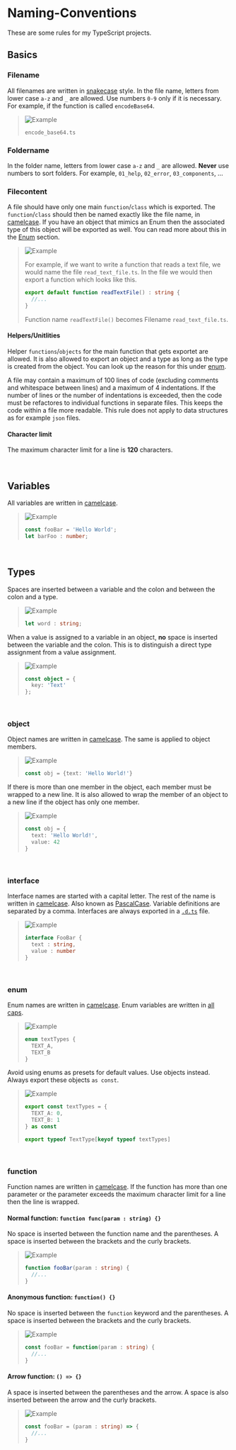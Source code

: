 [L001]: https://en.wikipedia.org/wiki/Camel_case
[L002]: https://en.wikipedia.org/wiki/Snake_case
[L003]: https://en.wikipedia.org/wiki/All_caps
[L004]: https://en.wikipedia.org/wiki/Pascal_case

[L010]: https://www.typescriptlang.org/docs/handbook/declaration-files/templates/module-d-ts.html

# Naming-Conventions
These are some rules for my TypeScript projects.

## Basics
### Filename
All filenames are written in [snakecase][L002] style. In the file name, letters from lower case `a-z` and `_` are allowed. Use numbers `0-9` only if it is necessary. For example, if the function is called `encodeBase64`.
> <picture>
>   <source media="(prefers-color-scheme: light)" srcset="https://raw.githubusercontent.com/Mqxx/GitHub-Markdown/main/blockquotes/badge/light-theme/example.svg">
>   <img alt="Example" src="https://raw.githubusercontent.com/Mqxx/GitHub-Markdown/main/blockquotes/badge/dark-theme/example.svg">
> </picture><br>
>
> ```
> encode_base64.ts
> ```


### Foldername
In the folder name, letters from lower case `a-z` and `_` are allowed. **Never** use numbers to sort folders. For example, `01_help`, `02_error`, `03_components`, ...

### Filecontent
A file should have only one main `function`/`class` which is exported. The `function`/`class` should then be named exactly like the file name, in [camelcase][L001]. If you have an object that mimics an Enum then the associated type of this object will be exported as well. You can read more about this in the [Enum](#enum) section.

> <picture>
>   <source media="(prefers-color-scheme: light)" srcset="https://raw.githubusercontent.com/Mqxx/GitHub-Markdown/main/blockquotes/badge/light-theme/example.svg">
>   <img alt="Example" src="https://raw.githubusercontent.com/Mqxx/GitHub-Markdown/main/blockquotes/badge/dark-theme/example.svg">
> </picture><br>
>
> For example, if we want to write a function that reads a text file, we would name the file `read_text_file.ts`. In the file we would then export a function which looks like this.
> ```ts
> export default function readTextFile() : string {
>   //...
> }
> ```
> Function name `readTextFile()` becomes Filename `read_text_file.ts`.

#### Helpers/Unitlities
Helper `functions`/`objects` for the main function that gets exportet are allowed. It is also allowed to export an object and a type as long as the type is created from the object. You can look up the reason for this under [enum](#enum).

A file may contain a maximum of 100 lines of code (excluding comments and whitespace between lines) and a maximum of 4 indentations. If the number of lines or the number of indentations is exceeded, then the code must be refactores to individual functions in separate files. This keeps the code within a file more readable. This rule does not apply to data structures as for example `json` files.

#### Character limit
The maximum character limit for a line is **120** characters.

<br>

## Variables
All variables are written in [camelcase][L001].

> <picture>
>   <source media="(prefers-color-scheme: light)" srcset="https://raw.githubusercontent.com/Mqxx/GitHub-Markdown/main/blockquotes/badge/light-theme/example.svg">
>   <img alt="Example" src="https://raw.githubusercontent.com/Mqxx/GitHub-Markdown/main/blockquotes/badge/dark-theme/example.svg">
> </picture><br>
>
> ```ts
> const fooBar = 'Hello World';
> let barFoo : number;
> ```

<br>

## Types
Spaces are inserted between a variable and the colon and between the colon and a type. 

> <picture>
>   <source media="(prefers-color-scheme: light)" srcset="https://raw.githubusercontent.com/Mqxx/GitHub-Markdown/main/blockquotes/badge/light-theme/example.svg">
>   <img alt="Example" src="https://raw.githubusercontent.com/Mqxx/GitHub-Markdown/main/blockquotes/badge/dark-theme/example.svg">
> </picture><br>
>
> ```ts
> let word : string;
> ```

When a value is assigned to a variable in an object, **no** space is inserted between the variable and the colon. This is to distinguish a direct type assignment from a value assignment.

> <picture>
>   <source media="(prefers-color-scheme: light)" srcset="https://raw.githubusercontent.com/Mqxx/GitHub-Markdown/main/blockquotes/badge/light-theme/example.svg">
>   <img alt="Example" src="https://raw.githubusercontent.com/Mqxx/GitHub-Markdown/main/blockquotes/badge/dark-theme/example.svg">
> </picture><br>
>
> ```ts
> const object = {
>   key: 'Text'
> };
> ```

<br>

### object
Object names are written in [camelcase][L001]. The same is applied to object members. 

> <picture>
>   <source media="(prefers-color-scheme: light)" srcset="https://raw.githubusercontent.com/Mqxx/GitHub-Markdown/main/blockquotes/badge/light-theme/example.svg">
>   <img alt="Example" src="https://raw.githubusercontent.com/Mqxx/GitHub-Markdown/main/blockquotes/badge/dark-theme/example.svg">
> </picture><br>
>
> ```ts
> const obj = {text: 'Hello World!'}
> ```

If there is more than one member in the object, each member must be wrapped to a new line. It is also allowed to wrap the member of an object to a new line if the object has only one member.

> <picture>
>   <source media="(prefers-color-scheme: light)" srcset="https://raw.githubusercontent.com/Mqxx/GitHub-Markdown/main/blockquotes/badge/light-theme/example.svg">
>   <img alt="Example" src="https://raw.githubusercontent.com/Mqxx/GitHub-Markdown/main/blockquotes/badge/dark-theme/example.svg">
> </picture><br>
>
> ```ts
> const obj = {
>   text: 'Hello World!',
>   value: 42
> }
> ```

<br>

### interface
Interface names are started with a capital letter. The rest of the name is written in [camelcase][L001]. Also known as [PascalCase][L004]. Variable definitions are separated by a comma. Interfaces are always exported in a [`.d.ts`][L010] file.

> <picture>
>   <source media="(prefers-color-scheme: light)" srcset="https://raw.githubusercontent.com/Mqxx/GitHub-Markdown/main/blockquotes/badge/light-theme/example.svg">
>   <img alt="Example" src="https://raw.githubusercontent.com/Mqxx/GitHub-Markdown/main/blockquotes/badge/dark-theme/example.svg">
> </picture><br>
>
> ```ts
> interface FooBar {
>   text : string,
>   value : number
> }
> ```

<br>

### enum
Enum names are written in [camelcase][L001]. Enum variables are written in [all caps][L003].

> <picture>
>   <source media="(prefers-color-scheme: light)" srcset="https://raw.githubusercontent.com/Mqxx/GitHub-Markdown/main/blockquotes/badge/light-theme/example.svg">
>   <img alt="Example" src="https://raw.githubusercontent.com/Mqxx/GitHub-Markdown/main/blockquotes/badge/dark-theme/example.svg">
> </picture><br>
>
> ```ts
> enum textTypes {
>   TEXT_A,
>   TEXT_B
> }
> ```

Avoid using enums as presets for default values. Use objects instead. Always export these objects `as const`.

> <picture>
>   <source media="(prefers-color-scheme: light)" srcset="https://raw.githubusercontent.com/Mqxx/GitHub-Markdown/main/blockquotes/badge/light-theme/example.svg">
>   <img alt="Example" src="https://raw.githubusercontent.com/Mqxx/GitHub-Markdown/main/blockquotes/badge/dark-theme/example.svg">
> </picture><br>
>
> ```ts
> export const textTypes = {
>   TEXT_A: 0,
>   TEXT_B: 1
> } as const
> 
> export typeof TextType[keyof typeof textTypes]
> ```

<br>

### function
Function names are written in [camelcase][L001]. If the function has more than one parameter or the parameter exceeds the maximum character limit for a line then the line is wrapped.

#### Normal function: `function func(param : string) {}`
No space is inserted between the function name and the parentheses. A space is inserted between the brackets and the curly brackets.

> <picture>
>   <source media="(prefers-color-scheme: light)" srcset="https://raw.githubusercontent.com/Mqxx/GitHub-Markdown/main/blockquotes/badge/light-theme/example.svg">
>   <img alt="Example" src="https://raw.githubusercontent.com/Mqxx/GitHub-Markdown/main/blockquotes/badge/dark-theme/example.svg">
> </picture><br>
>
> ```ts
> function fooBar(param : string) {
>   //...
> }
> ```

#### Anonymous function: `function() {}`
No space is inserted between the `function` keyword and the parentheses. A space is inserted between the brackets and the curly brackets.

> <picture>
>   <source media="(prefers-color-scheme: light)" srcset="https://raw.githubusercontent.com/Mqxx/GitHub-Markdown/main/blockquotes/badge/light-theme/example.svg">
>   <img alt="Example" src="https://raw.githubusercontent.com/Mqxx/GitHub-Markdown/main/blockquotes/badge/dark-theme/example.svg">
> </picture><br>
>
> ```ts
> const fooBar = function(param : string) {
>   //...
> }
> ```

#### Arrow function: `() => {}`
A space is inserted between the parentheses and the arrow. A space is also inserted between the arrow and the curly brackets.

> <picture>
>   <source media="(prefers-color-scheme: light)" srcset="https://raw.githubusercontent.com/Mqxx/GitHub-Markdown/main/blockquotes/badge/light-theme/example.svg">
>   <img alt="Example" src="https://raw.githubusercontent.com/Mqxx/GitHub-Markdown/main/blockquotes/badge/dark-theme/example.svg">
> </picture><br>
>
> ```ts
> const fooBar = (param : string) => {
>   //...
> }
> ```


